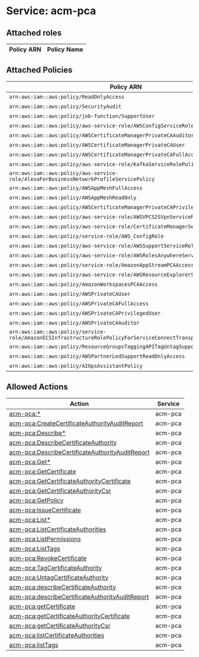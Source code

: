# Service: acm-pca

## Attached roles

| Policy ARN | Policy Name |
|------------|-------------|
## Attached Policies

| Policy ARN | Policy Name |
|------------|-------------|
| `arn:aws:iam::aws:policy/ReadOnlyAccess` | [ReadOnlyAccess](../policies.md#readonlyaccess) |
| `arn:aws:iam::aws:policy/SecurityAudit` | [SecurityAudit](../policies.md#securityaudit) |
| `arn:aws:iam::aws:policy/job-function/SupportUser` | [SupportUser](../policies.md#supportuser) |
| `arn:aws:iam::aws:policy/aws-service-role/AWSConfigServiceRolePolicy` | [AWSConfigServiceRolePolicy](../policies.md#awsconfigservicerolepolicy) |
| `arn:aws:iam::aws:policy/AWSCertificateManagerPrivateCAAuditor` | [AWSCertificateManagerPrivateCAAuditor](../policies.md#awscertificatemanagerprivatecaauditor) |
| `arn:aws:iam::aws:policy/AWSCertificateManagerPrivateCAUser` | [AWSCertificateManagerPrivateCAUser](../policies.md#awscertificatemanagerprivatecauser) |
| `arn:aws:iam::aws:policy/AWSCertificateManagerPrivateCAFullAccess` | [AWSCertificateManagerPrivateCAFullAccess](../policies.md#awscertificatemanagerprivatecafullaccess) |
| `arn:aws:iam::aws:policy/aws-service-role/KafkaServiceRolePolicy` | [KafkaServiceRolePolicy](../policies.md#kafkaservicerolepolicy) |
| `arn:aws:iam::aws:policy/aws-service-role/AlexaForBusinessNetworkProfileServicePolicy` | [AlexaForBusinessNetworkProfileServicePolicy](../policies.md#alexaforbusinessnetworkprofileservicepolicy) |
| `arn:aws:iam::aws:policy/AWSAppMeshFullAccess` | [AWSAppMeshFullAccess](../policies.md#awsappmeshfullaccess) |
| `arn:aws:iam::aws:policy/AWSAppMeshReadOnly` | [AWSAppMeshReadOnly](../policies.md#awsappmeshreadonly) |
| `arn:aws:iam::aws:policy/AWSCertificateManagerPrivateCAPrivilegedUser` | [AWSCertificateManagerPrivateCAPrivilegedUser](../policies.md#awscertificatemanagerprivatecaprivilegeduser) |
| `arn:aws:iam::aws:policy/aws-service-role/AWSVPCS2SVpnServiceRolePolicy` | [AWSVPCS2SVpnServiceRolePolicy](../policies.md#awsvpcs2svpnservicerolepolicy) |
| `arn:aws:iam::aws:policy/aws-service-role/CertificateManagerServiceRolePolicy` | [CertificateManagerServiceRolePolicy](../policies.md#certificatemanagerservicerolepolicy) |
| `arn:aws:iam::aws:policy/service-role/AWS_ConfigRole` | [AWS_ConfigRole](../policies.md#aws_configrole) |
| `arn:aws:iam::aws:policy/aws-service-role/AWSSupportServiceRolePolicy` | [AWSSupportServiceRolePolicy](../policies.md#awssupportservicerolepolicy) |
| `arn:aws:iam::aws:policy/aws-service-role/AWSRolesAnywhereServicePolicy` | [AWSRolesAnywhereServicePolicy](../policies.md#awsrolesanywhereservicepolicy) |
| `arn:aws:iam::aws:policy/service-role/AmazonAppStreamPCAAccess` | [AmazonAppStreamPCAAccess](../policies.md#amazonappstreampcaaccess) |
| `arn:aws:iam::aws:policy/aws-service-role/AWSResourceExplorerServiceRolePolicy` | [AWSResourceExplorerServiceRolePolicy](../policies.md#awsresourceexplorerservicerolepolicy) |
| `arn:aws:iam::aws:policy/AmazonWorkspacesPCAAccess` | [AmazonWorkspacesPCAAccess](../policies.md#amazonworkspacespcaaccess) |
| `arn:aws:iam::aws:policy/AWSPrivateCAUser` | [AWSPrivateCAUser](../policies.md#awsprivatecauser) |
| `arn:aws:iam::aws:policy/AWSPrivateCAFullAccess` | [AWSPrivateCAFullAccess](../policies.md#awsprivatecafullaccess) |
| `arn:aws:iam::aws:policy/AWSPrivateCAPrivilegedUser` | [AWSPrivateCAPrivilegedUser](../policies.md#awsprivatecaprivilegeduser) |
| `arn:aws:iam::aws:policy/AWSPrivateCAAuditor` | [AWSPrivateCAAuditor](../policies.md#awsprivatecaauditor) |
| `arn:aws:iam::aws:policy/service-role/AmazonECSInfrastructureRolePolicyForServiceConnectTransportLayerSecurity` | [AmazonECSInfrastructureRolePolicyForServiceConnectTransportLayerSecurity](../policies.md#amazonecsinfrastructurerolepolicyforserviceconnecttransportlayersecurity) |
| `arn:aws:iam::aws:policy/ResourceGroupsTaggingAPITagUntagSupportedResources` | [ResourceGroupsTaggingAPITagUntagSupportedResources](../policies.md#resourcegroupstaggingapitaguntagsupportedresources) |
| `arn:aws:iam::aws:policy/AWSPartnerLedSupportReadOnlyAccess` | [AWSPartnerLedSupportReadOnlyAccess](../policies.md#awspartnerledsupportreadonlyaccess) |
| `arn:aws:iam::aws:policy/AIOpsAssistantPolicy` | [AIOpsAssistantPolicy](../policies.md#aiopsassistantpolicy) |

## Allowed Actions

| Action | Service |
|--------|---------|
| [acm-pca:*](../actions.md#acm-pca:all) | acm-pca |
| [acm-pca:CreateCertificateAuthorityAuditReport](../actions.md#acm-pca:createcertificateauthorityauditreport) | acm-pca |
| [acm-pca:Describe*](../actions.md#acm-pca:describeall) | acm-pca |
| [acm-pca:DescribeCertificateAuthority](../actions.md#acm-pca:describecertificateauthority) | acm-pca |
| [acm-pca:DescribeCertificateAuthorityAuditReport](../actions.md#acm-pca:describecertificateauthorityauditreport) | acm-pca |
| [acm-pca:Get*](../actions.md#acm-pca:getall) | acm-pca |
| [acm-pca:GetCertificate](../actions.md#acm-pca:getcertificate) | acm-pca |
| [acm-pca:GetCertificateAuthorityCertificate](../actions.md#acm-pca:getcertificateauthoritycertificate) | acm-pca |
| [acm-pca:GetCertificateAuthorityCsr](../actions.md#acm-pca:getcertificateauthoritycsr) | acm-pca |
| [acm-pca:GetPolicy](../actions.md#acm-pca:getpolicy) | acm-pca |
| [acm-pca:IssueCertificate](../actions.md#acm-pca:issuecertificate) | acm-pca |
| [acm-pca:List*](../actions.md#acm-pca:listall) | acm-pca |
| [acm-pca:ListCertificateAuthorities](../actions.md#acm-pca:listcertificateauthorities) | acm-pca |
| [acm-pca:ListPermissions](../actions.md#acm-pca:listpermissions) | acm-pca |
| [acm-pca:ListTags](../actions.md#acm-pca:listtags) | acm-pca |
| [acm-pca:RevokeCertificate](../actions.md#acm-pca:revokecertificate) | acm-pca |
| [acm-pca:TagCertificateAuthority](../actions.md#acm-pca:tagcertificateauthority) | acm-pca |
| [acm-pca:UntagCertificateAuthority](../actions.md#acm-pca:untagcertificateauthority) | acm-pca |
| [acm-pca:describeCertificateAuthority](../actions.md#acm-pca:describecertificateauthority) | acm-pca |
| [acm-pca:describeCertificateAuthorityAuditReport](../actions.md#acm-pca:describecertificateauthorityauditreport) | acm-pca |
| [acm-pca:getCertificate](../actions.md#acm-pca:getcertificate) | acm-pca |
| [acm-pca:getCertificateAuthorityCertificate](../actions.md#acm-pca:getcertificateauthoritycertificate) | acm-pca |
| [acm-pca:getCertificateAuthorityCsr](../actions.md#acm-pca:getcertificateauthoritycsr) | acm-pca |
| [acm-pca:listCertificateAuthorities](../actions.md#acm-pca:listcertificateauthorities) | acm-pca |
| [acm-pca:listTags](../actions.md#acm-pca:listtags) | acm-pca |